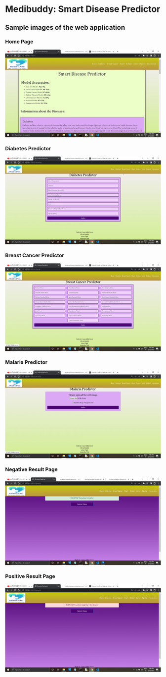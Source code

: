 # Medibuddy: Smart Disease Predictor

## Sample images of the web application

### Home Page
<img src="https://github.com/samruddhi-08/Multiple-disease-detection-and-prediction/blob/main/Final%20year%20project%20main/images/Sample_Web_App_Images/Screenshot%20(826).png"/>
<br>

### Diabetes Predictor
<img src="https://github.com/samruddhi-08/Multiple-disease-detection-and-prediction/blob/main/Final%20year%20project%20main/images/Sample_Web_App_Images/Screenshot%20(827).png"/>
<br>

### Breast Cancer Predictor
<img src="https://github.com/samruddhi-08/Multiple-disease-detection-and-prediction/blob/main/Final%20year%20project%20main/images/Sample_Web_App_Images/Screenshot%20(828).png"/>
<br>

### Malaria Predictor
<img src="https://github.com/samruddhi-08/Multiple-disease-detection-and-prediction/blob/main/Final%20year%20project%20main/images/Sample_Web_App_Images/Screenshot%20(832).png"/>
<br>

### Negative Result Page
<img src="https://github.com/samruddhi-08/Multiple-disease-detection-and-prediction/blob/main/Final%20year%20project%20main/images/Sample_Web_App_Images/Screenshot%20(835).png"/>
<br>

### Positive Result Page
<img src="https://github.com/samruddhi-08/Multiple-disease-detection-and-prediction/blob/main/Final%20year%20project%20main/images/Sample_Web_App_Images/Screenshot%20(834).png"/>
